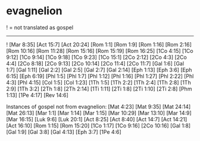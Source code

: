 # evagnelion

! = not translated as gospel


---

! [Mar 8:35]
[Act 15:7]
[Act 20:24]
[Rom 1:1]
[Rom 1:9]
[Rom 1:16]
[Rom 2:16]
[Rom 10:16]
[Rom 11:28]
[Rom 15:16]
[Rom 15:19]
[Rom 16:25]
[1Co 4:15]
[1Co 9:12]
[1Co 9:14]
[1Co 9:18]
[1Co 9:23]
[1Co 15:1]
[2Co 2:12]
[2Co 4:3]
[2Co 4:4]
[2Co 8:18]
[2Co 9:13]
[2Co 10:14]
[2Co 11:4]
[2Co 11:7]
[Gal 1:6]
[Gal 1:7]
[Gal 1:11]
[Gal 2:2]
[Gal 2:5]
[Gal 2:7]
[Gal 2:14]
[Eph 1:13]
[Eph 3:6]
[Eph 6:15]
[Eph 6:19]
[Phl 1:5]
[Phl 1:7]
[Phl 1:12]
[Phl 1:16]
[Phl 1:27]
[Phl 2:22]
[Phl 4:3]
[Phl 4:15]
[Col 1:5]
[Col 1:23]
[1Th 1:5]
[1Th 2:2]
[1Th 2:4]
[1Th 2:8]
[1Th 2:9]
[1Th 3:2]
[2Th 1:8]
[2Th 2:14]
[1Ti 1:11]
[2Ti 1:8]
[2Ti 1:10]
[2Ti 2:8]
[Phm 1:13]
[1Pe 4:17]
[Rev 14:6]


Instances of gospel not from evagnelion:
[Mat 4:23]
[Mat 9:35]
[Mat 24:14]
[Mat 26:13]
[Mar 1:1]
[Mar 1:14]
[Mar 1:15]
[Mar 10:29]
[Mar 13:10]
[Mar 14:9]
[Mar 16:15]
[Luk 9:6]
[Luk 20:1]
[Act 8:25]
[Act 8:40]
[Act 14:7]
[Act 14:21]
[Act 16:10]
[Rom 1:15]
[Rom 15:20]
[1Co 1:17]
[1Co 9:16]
[2Co 10:16]
[Gal 1:8]
[Gal 1:9]
[Gal 3:8]
[Gal 4:13]
[Eph 3:7]
[1Pe 4:6]
